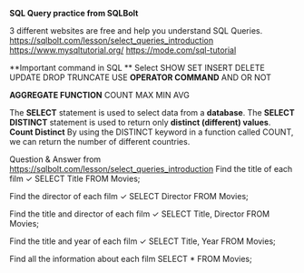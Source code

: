 **SQL Query practice from SQLBolt**

3 different websites are free and help you understand SQL Queries.
https://sqlbolt.com/lesson/select_queries_introduction
https://www.mysqltutorial.org/
https://mode.com/sql-tutorial

**Important command in SQL **
Select
SHOW
SET
INSERT
DELETE
UPDATE
DROP
TRUNCATE
USE
**OPERATOR COMMAND**
AND
OR
NOT

**AGGREGATE FUNCTION**
COUNT
MAX
MIN
AVG


The **SELECT** statement is used to select data from a **database**.
The **SELECT DISTINCT** statement is used to return only **distinct (different) values**.
**Count Distinct**
By using the DISTINCT keyword in a function called COUNT, we can return the number of different countries.


Question & Answer from https://sqlbolt.com/lesson/select_queries_introduction
Find the title of each film ✓
SELECT Title FROM Movies;

Find the director of each film ✓
SELECT Director FROM Movies;

Find the title and director of each film ✓
SELECT Title, Director FROM Movies;

Find the title and year of each film ✓
SELECT Title, Year FROM Movies;

Find all the information about each film
SELECT * FROM Movies;





